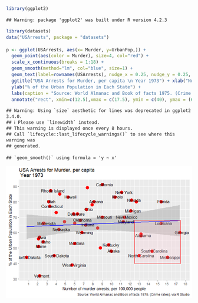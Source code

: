 
``` r
library(ggplot2)
```

    ## Warning: package 'ggplot2' was built under R version 4.2.3

``` r
library(datasets)
data("USArrests", package = "datasets")

p <- ggplot(USArrests, aes(x= Murder, y=UrbanPop,)) + 
  geom_point(aes(color = Murder), size=4, col="red") + 
  scale_x_continuous(breaks = 1:18) + 
  geom_smooth(method="lm", col="blue", size=1) + 
  geom_text(label=rownames(USArrests), nudge_x = 0.25, nudge_y = 0.25, check_overlap = T) + 
  ggtitle("USA Arrests for Murder, per capita \n Year 1973") + xlab("Number of murder arrests, per 100,000 people") + 
  ylab("% of the Urban Population in Each State") + 
  labs(caption = "Source: World Almanac and Book of facts 1975. (Crime rates). via R Studio") + 
  annotate("rect", xmin=c(12.5),xmax = c(17.5), ymin = c(40), ymax = (68), alpha=0.2, color="red", fill="pink")
```

    ## Warning: Using `size` aesthetic for lines was deprecated in ggplot2 3.4.0.
    ## ℹ Please use `linewidth` instead.
    ## This warning is displayed once every 8 hours.
    ## Call `lifecycle::last_lifecycle_warnings()` to see where this warning was
    ## generated.

    ## `geom_smooth()` using formula = 'y ~ x'

![](USA-Arrests_Simple_Plot_files/figure-gfm/pressure-1.png)<!-- -->
